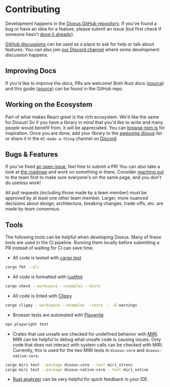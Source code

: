 # Contributing

Development happens in the [Dioxus GitHub repository](https://github.com/DioxusLabs/dioxus). If you've found a bug or have an idea for a feature, please submit an issue (but first check if someone hasn't [done it already](https://github.com/DioxusLabs/dioxus/issues)).

[GitHub discussions](https://github.com/DioxusLabs/dioxus/discussions) can be used as a place to ask for help or talk about features. You can also join [our Discord channel](https://discord.gg/XgGxMSkvUM) where some development discussion happens.

## Improving Docs

If you'd like to improve the docs, PRs are welcome! Both Rust docs ([source](https://github.com/DioxusLabs/dioxus/tree/master/packages)) and this guide ([source](https://github.com/DioxusLabs/dioxus/tree/master/docs/guide)) can be found in the GitHub repo.

## Working on the Ecosystem

Part of what makes React great is the rich ecosystem. We'd like the same for Dioxus! So if you have a library in mind that you'd like to write and many people would benefit from, it will be appreciated. You can [browse npm.js](https://www.npmjs.com/search?q=keywords:react-component) for inspiration. Once you are done, add your library to the [awesome dioxus](https://github.com/DioxusLabs/awesome-dioxus) list or share it in the `#I-made-a-thing` channel on [Discord](https://discord.gg/XgGxMSkvUM).

## Bugs & Features

If you've fixed [an open issue](https://github.com/DioxusLabs/dioxus/issues), feel free to submit a PR! You can also take a look at [the roadmap](./roadmap.md) and work on something in there. Consider [reaching out](https://discord.gg/XgGxMSkvUM) to the team first to make sure everyone's on the same page, and you don't do useless work!

All pull requests (including those made by a team member) must be approved by at least one other team member.
Larger, more nuanced decisions about design, architecture, breaking changes, trade-offs, etc. are made by team consensus.

## Tools

The following tools can be helpful when developing Dioxus. Many of these tools are used in the CI pipeline. Running them locally before submitting a PR instead of waiting for CI can save time.

- All code is tested with [cargo test](https://doc.rust-lang.org/cargo/commands/cargo-test.html)

```sh
cargo fmt --all
```

- All code is formatted with [rustfmt](https://github.com/rust-lang/rustfmt)

```sh
cargo check --workspace --examples --tests
```

- All code is linted with [Clippy](https://doc.rust-lang.org/clippy/)

```sh
cargo clippy --workspace --examples --tests -- -D warnings
```

- Browser tests are automated with [Playwrite](https://playwright.dev/docs/intro#installing-playwright)

```sh
npx playwright test
```

- Crates that use unsafe are checked for undefined behavior with [MIRI](https://github.com/rust-lang/miri). MIRI can be helpful to debug what unsafe code is causing issues. Only code that does not interact with system calls can be checked with MIRI. Currently, this is used for the two MIRI tests in `dioxus-core` and `dioxus-native-core`.

```sh
cargo miri test --package dioxus-core --test miri_stress
cargo miri test --package dioxus-native-core --test miri_native
```

- [Rust analyzer](https://rust-analyzer.github.io/) can be very helpful for quick feedback in your IDE.
